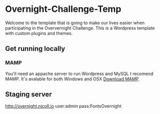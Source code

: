 # Overnight-Challenge-Temp

Welcome to the template that is going to make our lives easier when participating in the Oververnight Challenge. This is a Wordpress template with custom plugins and themes. 

## Get running locally

### MAMP
You'll need an appache server to run Wordpress and MySQL I recomend MAMP. It's avalable for both Windows and OSX [Download MAMP](http://www.mamp.info/en/downloads/).

## Staging server
http://overnight.nicoll.io
user:admin
pass:FontsOvernight
